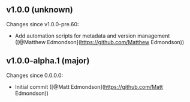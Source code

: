 ## v1.0.0 (unknown)

Changes since v1.0.0-pre.60:

- Add automation scripts for metadata and version management ([@Matthew Edmondson](https://github.com/Matthew Edmondson))

## v1.0.0-alpha.1 (major)

Changes since 0.0.0.0:

- Initial commit ([@Matt Edmondson](https://github.com/Matt Edmondson))


